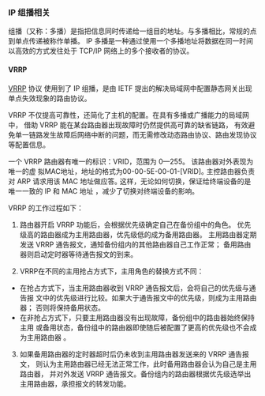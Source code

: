 ### IP 组播相关

组播（又称：多播）是指把信息同时传递给一组目的地址。与多播相比，常规的点到单点传递被称作单播。
IP 多播是一种通过使用一个多播地址将数据在同一时间以高效的方式发往处于 TCP/IP
网络上的多个接收者的协议。


#### VRRP

[VRRP](https://en.wikipedia.org/wiki/Virtual_Router_Redundancy_Protocol) 协议
使用到了 IP 组播，是由 IETF 提出的解决局域网中配置静态网关出现单点失效现象的路由协议。

VRRP 不仅提高可靠性，还简化了主机的配置。在具有多播或广播能力的局域网中，
借助 VRRP 能在某台路由器出现故障时仍然提供高可靠的缺省链路，
有效避免单一链路发生故障后网络中断的问题，而无需修改动态路由协议、路由发现协议等配置信息。

一个 VRRP 路由器有唯一的标识：VRID，范围为 0—255。 该路由器对外表现为唯一的虚
拟MAC地址，地址的格式为00-00-5E-00-01-[VRID]｡ 主控路由器负责对 ARP 请求用该 MAC 地址做应答｡ 这样，无论如何切换，保证给终端设备的是唯一一致的 IP 和 MAC 地址
，减少了切换对终端设备的影响｡

VRRP 的工作过程如下：

 1. 路由器开启 VRRP 功能后，会根据优先级确定自己在备份组中的角色。
优先级高的路由器成为主用路由器，优先级低的成为备用路由器。
主用路由器定期发送 VRRP 通告报文，通知备份组内的其他路由器自己工作正常；
备用路由器则启动定时器等待通告报文的到来。

 2. VRRP在不同的主用抢占方式下，主用角色的替换方式不同：
   * 在抢占方式下，当主用路由器收到 VRRP 通告报文后，会将自己的优先级与通告报
文中的优先级进行比较。如果大于通告报文中的优先级，则成为主用路由器；
否则将保持备用状态。
   * 在非抢占方式下，只要主用路由器没有出现故障，备份组中的路由器始终保持主用
或备用状态，备份组中的路由器即使随后被配置了更高的优先级也不会成为主用路由器
。
 3. 如果备用路由器的定时器超时后仍未收到主用路由器发送来的 VRRP 通告报文，
则认为主用路由器已经无法正常工作，此时备用路由器会认为自己是主用路由器，
并对外发送 VRRP 通告报文。备份组内的路由器根据优先级选举出主用路由器，承担报文的转发功能。



